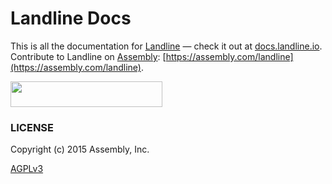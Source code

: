 # Landline Docs

This is all the documentation for [Landline](http://landline.io/) — check it out at [docs.landline.io](http://docs.landline.io). Contribute to Landline on [Assembly](http://assembly.com/): [https://assembly.com/landline](https://assembly.com/landline).

<a href='https://assembly.com/product_slug?utm_campaign=assemblage&utm_source=product_slug&utm_medium=flair_widget&utm_content=flag_with_text'><img src='https://treasure.assembly.com/assets/badges/flag_text-6cfc91728f9f0090d1688e4f0d41a639.svg' width=243px height=41px /></a>


### LICENSE

Copyright (c) 2015 Assembly, Inc.

[AGPLv3](LICENSE)
